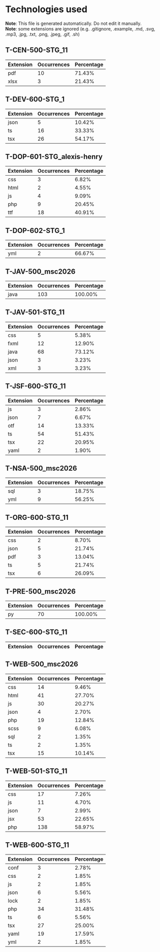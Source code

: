 # Technologies used
**Note**: This file is generated automatically. Do not edit it manually.<br/>
**Note**: some extensions are ignored (e.g. .gitignore, .example, .md, .svg, .mp3, .jpg, .txt, .png, .jpeg, .gif, .sh)

## T-CEN-500-STG_11
| Extension | Occurrences | Percentage |
| --------- | ----------- | ---------- |
| pdf | 10 | 71.43% |
| xlsx | 3 | 21.43% |

## T-DEV-600-STG_1
| Extension | Occurrences | Percentage |
| --------- | ----------- | ---------- |
| json | 5 | 10.42% |
| ts | 16 | 33.33% |
| tsx | 26 | 54.17% |

## T-DOP-601-STG_alexis-henry
| Extension | Occurrences | Percentage |
| --------- | ----------- | ---------- |
| css | 3 | 6.82% |
| html | 2 | 4.55% |
| js | 4 | 9.09% |
| php | 9 | 20.45% |
| ttf | 18 | 40.91% |

## T-DOP-602-STG_1
| Extension | Occurrences | Percentage |
| --------- | ----------- | ---------- |
| yml | 2 | 66.67% |

## T-JAV-500_msc2026
| Extension | Occurrences | Percentage |
| --------- | ----------- | ---------- |
| java | 103 | 100.00% |

## T-JAV-501-STG_11
| Extension | Occurrences | Percentage |
| --------- | ----------- | ---------- |
| css | 5 | 5.38% |
| fxml | 12 | 12.90% |
| java | 68 | 73.12% |
| json | 3 | 3.23% |
| xml | 3 | 3.23% |

## T-JSF-600-STG_11
| Extension | Occurrences | Percentage |
| --------- | ----------- | ---------- |
| js | 3 | 2.86% |
| json | 7 | 6.67% |
| otf | 14 | 13.33% |
| ts | 54 | 51.43% |
| tsx | 22 | 20.95% |
| yaml | 2 | 1.90% |

## T-NSA-500_msc2026
| Extension | Occurrences | Percentage |
| --------- | ----------- | ---------- |
| sql | 3 | 18.75% |
| yml | 9 | 56.25% |

## T-ORG-600-STG_11
| Extension | Occurrences | Percentage |
| --------- | ----------- | ---------- |
| css | 2 | 8.70% |
| json | 5 | 21.74% |
| pdf | 3 | 13.04% |
| ts | 5 | 21.74% |
| tsx | 6 | 26.09% |

## T-PRE-500_msc2026
| Extension | Occurrences | Percentage |
| --------- | ----------- | ---------- |
| py | 70 | 100.00% |

## T-SEC-600-STG_11
| Extension | Occurrences | Percentage |
| --------- | ----------- | ---------- |


## T-WEB-500_msc2026
| Extension | Occurrences | Percentage |
| --------- | ----------- | ---------- |
| css | 14 | 9.46% |
| html | 41 | 27.70% |
| js | 30 | 20.27% |
| json | 4 | 2.70% |
| php | 19 | 12.84% |
| scss | 9 | 6.08% |
| sql | 2 | 1.35% |
| ts | 2 | 1.35% |
| tsx | 15 | 10.14% |

## T-WEB-501-STG_11
| Extension | Occurrences | Percentage |
| --------- | ----------- | ---------- |
| css | 17 | 7.26% |
| js | 11 | 4.70% |
| json | 7 | 2.99% |
| jsx | 53 | 22.65% |
| php | 138 | 58.97% |

## T-WEB-600-STG_11
| Extension | Occurrences | Percentage |
| --------- | ----------- | ---------- |
| conf | 3 | 2.78% |
| css | 2 | 1.85% |
| js | 2 | 1.85% |
| json | 6 | 5.56% |
| lock | 2 | 1.85% |
| php | 34 | 31.48% |
| ts | 6 | 5.56% |
| tsx | 27 | 25.00% |
| yaml | 19 | 17.59% |
| yml | 2 | 1.85% |
